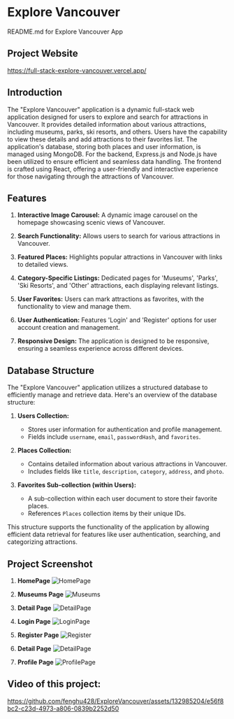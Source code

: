 # Explore Vancouver

README.md for Explore Vancouver App

## Project Website
https://full-stack-explore-vancouver.vercel.app/

## Introduction

The "Explore Vancouver" application is a dynamic full-stack web application designed for users to explore and search for attractions in Vancouver. It provides detailed information about various attractions, including museums, parks, ski resorts, and others. Users have the capability to view these details and add attractions to their favorites list. The application's database, storing both places and user information, is managed using MongoDB. For the backend, Express.js and Node.js have been utilized to ensure efficient and seamless data handling. The frontend is crafted using React, offering a user-friendly and interactive experience for those navigating through the attractions of Vancouver.

## Features

1. **Interactive Image Carousel:** A dynamic image carousel on the homepage showcasing scenic views of Vancouver.

2. **Search Functionality:** Allows users to search for various attractions in Vancouver.

3. **Featured Places:** Highlights popular attractions in Vancouver with links to detailed views.

4. **Category-Specific Listings:** Dedicated pages for 'Museums', 'Parks', 'Ski Resorts', and 'Other' attractions, each displaying relevant listings.

5. **User Favorites:** Users can mark attractions as favorites, with the functionality to view and manage them.

6. **User Authentication:** Features 'Login' and 'Register' options for user account creation and management.

7. **Responsive Design:** The application is designed to be responsive, ensuring a seamless experience across different devices.

## Database Structure

The "Explore Vancouver" application utilizes a structured database to efficiently manage and retrieve data. Here's an overview of the database structure:

1. **Users Collection:**

   - Stores user information for authentication and profile management.
   - Fields include `username`, `email`, `passwordHash`, and `favorites`.

2. **Places Collection:**

   - Contains detailed information about various attractions in Vancouver.
   - Includes fields like `title`, `description`, `category`, `address`, and `photo`.

3. **Favorites Sub-collection (within Users):**
   - A sub-collection within each user document to store their favorite places.
   - References `Places` collection items by their unique IDs.

This structure supports the functionality of the application by allowing efficient data retrieval for features like user authentication, searching, and categorizing attractions.

## Project Screenshot
1. **HomePage**
   ![HomePage](https://github.com/fenghu428/FullStack_ExploreVancouver/assets/132985204/46151ee2-8ed7-42ec-8175-cd84ea106fb4)

2. **Museums Page**
   ![Museums](https://github.com/fenghu428/FullStack_ExploreVancouver/assets/132985204/794bbac5-9dbc-4609-a2d9-de3a837ee1b8)

3. **Detail Page**
   ![DetailPage](https://github.com/fenghu428/FullStack_ExploreVancouver/assets/132985204/61d9dc1c-c92e-4190-aebe-4c1d8a4b76fd)

4. **Login Page**
   ![LoginPage](https://github.com/fenghu428/FullStack_ExploreVancouver/assets/132985204/d286d54e-687a-4df7-8ad8-169507be8e79)

5. **Register Page**
    ![Register](https://github.com/fenghu428/FullStack_ExploreVancouver/assets/132985204/4fabc2c5-5eb8-4d88-bf54-1f44bbcaaeaf)

6. **Detail Page**
   ![DetailPage](https://github.com/fenghu428/FullStack_ExploreVancouver/assets/132985204/55ba4dee-3fa2-4b58-ad48-d5af5292922c)

7. **Profile Page**
   ![ProfilePage](https://github.com/fenghu428/FullStack_ExploreVancouver/assets/132985204/df5f787c-5a3d-4262-961f-756390b82c35)

## Video of this project:

https://github.com/fenghu428/ExploreVancouver/assets/132985204/e56f8bc2-c23d-4973-a806-0839b2252d50
